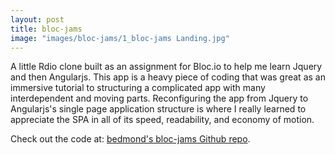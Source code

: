 ```yaml
---
layout: post
title: bloc-jams
image: "images/bloc-jams/1_bloc-jams Landing.jpg"
---
```


A little Rdio clone built as an assignment for Bloc.io to help me learn Jquery and then Angularjs. This app is a heavy piece of coding that was great as an immersive tutorial to structuring a complicated app with many interdependent and moving parts.  Reconfiguring the app from Jquery to Angularjs's single page application structure is where I really learned to appreciate the SPA in all of its speed, readability, and economy of motion.

Check out the code at:  [bedmond's bloc-jams Github repo][bedmond-gh].

[bedmond-gh]: https://github.com/bedmond/bloc-jams